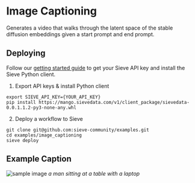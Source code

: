 # Image Captioning

Generates a video that walks through the latent space of the stable diffusion embeddings given a start prompt and end prompt.

## Deploying
Follow our [getting started guide](https://www.sievedata.com/dashboard/welcome) to get your Sieve API key and install the Sieve Python client.

1. Export API keys & install Python client
```
export SIEVE_API_KEY={YOUR_API_KEY}
pip install https://mango.sievedata.com/v1/client_package/sievedata-0.0.1.1.2-py3-none-any.whl
```

2. Deploy a workflow to Sieve
```
git clone git@github.com:sieve-community/examples.git
cd examples/image_captioning
sieve deploy
```

## Example Caption

![sample image](https://www.incimages.com/uploaded_files/image/1920x1080/getty_481292845_77896.jpg)
*a man sitting at a table with a laptop*
